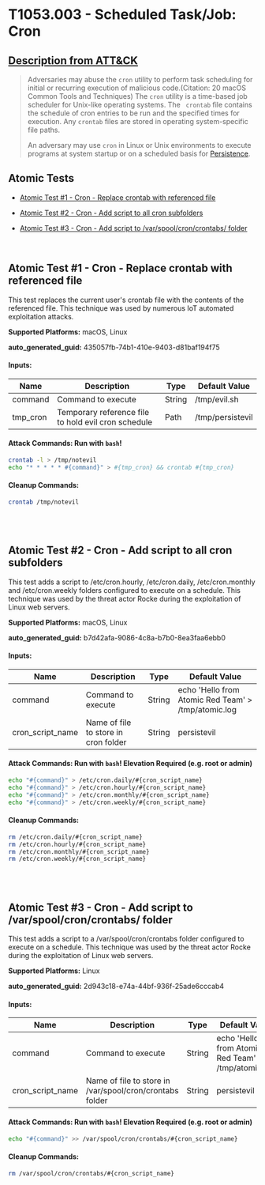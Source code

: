 # T1053.003 - Scheduled Task/Job: Cron
## [Description from ATT&CK](https://attack.mitre.org/techniques/T1053/003)
<blockquote>Adversaries may abuse the <code>cron</code> utility to perform task scheduling for initial or recurring execution of malicious code.(Citation: 20 macOS Common Tools and Techniques) The <code>cron</code> utility is a time-based job scheduler for Unix-like operating systems.  The <code> crontab</code> file contains the schedule of cron entries to be run and the specified times for execution. Any <code>crontab</code> files are stored in operating system-specific file paths.

An adversary may use <code>cron</code> in Linux or Unix environments to execute programs at system startup or on a scheduled basis for [Persistence](https://attack.mitre.org/tactics/TA0003). </blockquote>

## Atomic Tests

- [Atomic Test #1 - Cron - Replace crontab with referenced file](#atomic-test-1---cron---replace-crontab-with-referenced-file)

- [Atomic Test #2 - Cron - Add script to all cron subfolders](#atomic-test-2---cron---add-script-to-all-cron-subfolders)

- [Atomic Test #3 - Cron - Add script to /var/spool/cron/crontabs/ folder](#atomic-test-3---cron---add-script-to-varspoolcroncrontabs-folder)


<br/>

## Atomic Test #1 - Cron - Replace crontab with referenced file
This test replaces the current user's crontab file with the contents of the referenced file. This technique was used by numerous IoT automated exploitation attacks.

**Supported Platforms:** macOS, Linux


**auto_generated_guid:** 435057fb-74b1-410e-9403-d81baf194f75





#### Inputs:
| Name | Description | Type | Default Value |
|------|-------------|------|---------------|
| command | Command to execute | String | /tmp/evil.sh|
| tmp_cron | Temporary reference file to hold evil cron schedule | Path | /tmp/persistevil|


#### Attack Commands: Run with `bash`! 


```bash
crontab -l > /tmp/notevil
echo "* * * * * #{command}" > #{tmp_cron} && crontab #{tmp_cron}
```

#### Cleanup Commands:
```bash
crontab /tmp/notevil
```





<br/>
<br/>

## Atomic Test #2 - Cron - Add script to all cron subfolders
This test adds a script to /etc/cron.hourly, /etc/cron.daily, /etc/cron.monthly and /etc/cron.weekly folders configured to execute on a schedule. This technique was used by the threat actor Rocke during the exploitation of Linux web servers.

**Supported Platforms:** macOS, Linux


**auto_generated_guid:** b7d42afa-9086-4c8a-b7b0-8ea3faa6ebb0





#### Inputs:
| Name | Description | Type | Default Value |
|------|-------------|------|---------------|
| command | Command to execute | String | echo 'Hello from Atomic Red Team' > /tmp/atomic.log|
| cron_script_name | Name of file to store in cron folder | String | persistevil|


#### Attack Commands: Run with `bash`!  Elevation Required (e.g. root or admin) 


```bash
echo "#{command}" > /etc/cron.daily/#{cron_script_name}
echo "#{command}" > /etc/cron.hourly/#{cron_script_name}
echo "#{command}" > /etc/cron.monthly/#{cron_script_name}
echo "#{command}" > /etc/cron.weekly/#{cron_script_name}
```

#### Cleanup Commands:
```bash
rm /etc/cron.daily/#{cron_script_name}
rm /etc/cron.hourly/#{cron_script_name}
rm /etc/cron.monthly/#{cron_script_name}
rm /etc/cron.weekly/#{cron_script_name}
```





<br/>
<br/>

## Atomic Test #3 - Cron - Add script to /var/spool/cron/crontabs/ folder
This test adds a script to a /var/spool/cron/crontabs folder configured to execute on a schedule. This technique was used by the threat actor Rocke during the exploitation of Linux web servers.

**Supported Platforms:** Linux


**auto_generated_guid:** 2d943c18-e74a-44bf-936f-25ade6cccab4





#### Inputs:
| Name | Description | Type | Default Value |
|------|-------------|------|---------------|
| command | Command to execute | String | echo 'Hello from Atomic Red Team' > /tmp/atomic.log|
| cron_script_name | Name of file to store in /var/spool/cron/crontabs folder | String | persistevil|


#### Attack Commands: Run with `bash`!  Elevation Required (e.g. root or admin) 


```bash
echo "#{command}" >> /var/spool/cron/crontabs/#{cron_script_name}
```

#### Cleanup Commands:
```bash
rm /var/spool/cron/crontabs/#{cron_script_name}
```





<br/>
